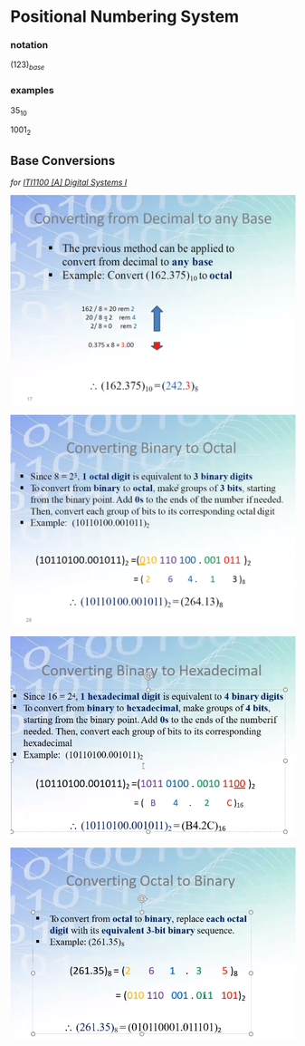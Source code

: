 # Positional Numbering System

### notation

$(123)_{base}$

### examples

$35_{10}$

$1001_{2}$

## Base Conversions

*for [ITI1100 [A] Digital Systems I](../ITI1100%20%5BA%5D%20Digital%20Systems%20I%20adf68be5862d422f809db86010db2879.md)*

![Untitled](Positional%20Numbering%20System%20f9660787af6e443e96ee364c9c36ab9c/Untitled.png)

![Untitled](Positional%20Numbering%20System%20f9660787af6e443e96ee364c9c36ab9c/Untitled%201.png)

![Untitled](Positional%20Numbering%20System%20f9660787af6e443e96ee364c9c36ab9c/Untitled%202.png)

![Untitled](Positional%20Numbering%20System%20f9660787af6e443e96ee364c9c36ab9c/Untitled%203.png)
